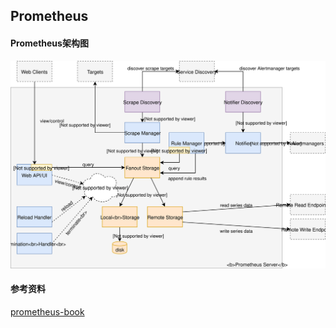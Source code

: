 ## Prometheus

#### Prometheus架构图

![prometheus内部架构图](../images/prometheus_architecture.svg)

#### 参考资料
[prometheus-book](https://github.com/yunlzheng/prometheus-book)